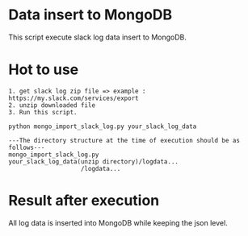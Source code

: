 # Data insert to MongoDB


This script execute slack log data insert to MongoDB.

# Hot to use

	1. get slack log zip file => example : https://my.slack.com/services/export
	2. unzip downloaded file 
	3. Run this script. 

	python mongo_import_slack_log.py your_slack_log_data
	
	---The directory structure at the time of execution should be as follows---
	mongo_import_slack_log.py
	your_slack_log_data(unzip directory)/logdata...
					    /logdata...

# Result after execution

All log data is inserted into MongoDB while keeping the json level.
